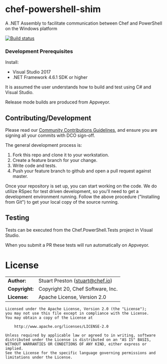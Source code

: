 # chef-powershell-shim

A .NET Assembly to facilitate communication between Chef and PowerShell on the Windows platform

[![Build status](https://ci.appveyor.com/api/projects/status/me2p06lmis0riex1?svg=true)](https://ci.appveyor.com/project/chef/chef-powershell-shim)

### Development Prerequisites

Install:

* Visual Studio 2017
* .NET Framework 4.6.1 SDK or higher 

It is assumed the user understands how to build and test using C# and Visual Studio.

Release mode builds are produced from Appveyor.

## Contributing/Development

Please read our [Community Contributions Guidelines](https://docs.chef.io/community_contributions.html), and
ensure you are signing all your commits with DCO sign-off.

The general development process is:

1. Fork this repo and clone it to your workstation.
2. Create a feature branch for your change.
3. Write code and tests.
4. Push your feature branch to github and open a pull request against master.

Once your repository is set up, you can start working on the code.  We do utilize
RSpec for test driven development, so you'll need to get a development
environment running. Follow the above procedure ("Installing from Git") to get
your local copy of the source running.

## Testing

Tests can be executed from the Chef.PowerShell.Tests project in Visual Studio.

When you submit a PR these tests will run automatically on Appveyor.

# License

|                      |                                          |
|:---------------------|:-----------------------------------------|
| **Author:**          | Stuart Preston (<stuart@chef.io>)
| **Copyright:**       | Copyright 20, Chef Software, Inc.
| **License:**         | Apache License, Version 2.0

```
Licensed under the Apache License, Version 2.0 (the "License");
you may not use this file except in compliance with the License.
You may obtain a copy of the License at

    http://www.apache.org/licenses/LICENSE-2.0

Unless required by applicable law or agreed to in writing, software
distributed under the License is distributed on an "AS IS" BASIS,
WITHOUT WARRANTIES OR CONDITIONS OF ANY KIND, either express or implied.
See the License for the specific language governing permissions and
limitations under the License.
```
